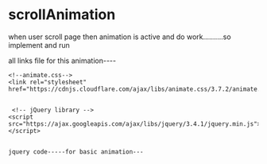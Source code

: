 # scrollAnimation
when user scroll page then animation is active and do work..........so implement and run
  
  all links file for this animation----
  
    <!--animate.css-->
    <link rel="stylesheet" href="https://cdnjs.cloudflare.com/ajax/libs/animate.css/3.7.2/animate.min.css">


     <!-- jQuery library -->
    <script src="https://ajax.googleapis.com/ajax/libs/jquery/3.4.1/jquery.min.js"></script>
    
    
    jquery code-----for basic animation---
    
                                            
<script>
 
 $(document).ready(function(){
     $(window).scroll(function(){
         var positionTop = $(document).scrollTop();
         console.log(positionTop);

        if((positionTop>608) && (positionTop<1006)){
            $('#card-one').addClass('animated bounceInLeft  slow');
            $('#card-two').addClass('animated bounceInUp  slow');
            $('#card-three').addClass('animated bounceInRight  slow');

        }

        if((positionTop>1390) && (positionTop<1482)){
            $('#card-one-one').addClass('animated bounceInLeft  slow');
            $('#card-two-two').addClass('animated bounceInUp  slow');
            $('#card-three-three').addClass('animated bounceInRight  slow');

        }

        if((positionTop>88) && (positionTop<541)){
            $('#heading').addClass('animated rollIn  slow');
            $('#paragraph').addClass('animated rollIn  slow');
        
        }

        if((positionTop>1039) && (positionTop<1209)){
            $('#sec-heading').addClass('animated slideInLeft  slow');
            $('#sec-para').addClass('animated slideInRight  slow');
            $('#sec-btn').addClass('animated slideInDown  slow');
        
        }

     })
 })

</script>
